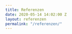 ```yaml
---
title: Referenzen
date: 2020-05-14 14:02:00 Z
layout: referenzen
permalink: "/referenzen/"
---
```


